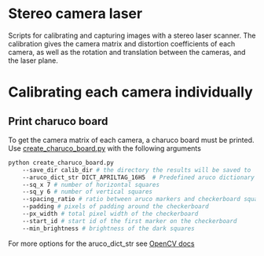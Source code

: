 # Stereo camera laser

Scripts for calibrating and capturing images with a stereo laser scanner. 
The calibration gives the camera matrix and distortion coefficients of each camera,
as well as the rotation and translation between the cameras, and the laser plane.

# Calibrating each camera individually
## Print charuco board
To get the camera matrix of each camera, a charuco board must be printed. 
Use [create_charuco_board.py](calibration/create_charuco_board.py) with the following arguments
```bash
python create_charuco_board.py 
	--save_dir calib_dir # the directory the results will be saved to
	--aruco_dict_str DICT_APRILTAG_16H5  # Predefined aruco dictionary
	--sq_x 7 # number of horizontal squares
	--sq_y 6 # number of vertical squares
	--spacing_ratio # ratio between aruco markers and checkerboard squares
	--padding # pixels of padding around the checkerboard
	--px_width # total pixel width of the checkerboard
	--start_id # start id of the first marker on the checkerboard
	--min_brightness # brightness of the dark squares
```
For more options for the aruco_dict_str see [OpenCV docs](https://docs.opencv.org/3.4/d9/d6a/group__aruco.html#ggac84398a9ed9dd01306592dd616c2c975a6eb1a3e9c94c7123d8b1904a57193f16) 

